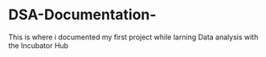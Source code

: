 # DSA-Documentation-

This is where i documented my first project while larning Data analysis with the Incubator Hub
